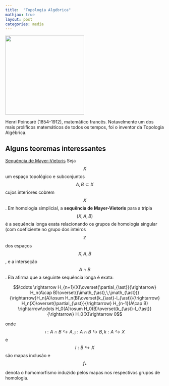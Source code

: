 ```yaml
---
title:  "Topologia Algébrica"
mathjax: true
layout: post
categories: media
---
```


<img src="https://github.com/SubGui/subgui.github.io/blob/master/images/poincare.png?raw=true" width="250" height="250">

Henri Poincaré (1854-1912), matemático francês. Notavelmente um dos mais prolíficos matemáticos de todos os tempos, foi o inventor da Topologia Algébrica.

## Alguns teoremas interessantes

[Sequência de Mayer-Vietoris](https://en.wikipedia.org/wiki/Mayer-Vietoris_sequence) Seja $$X$$ um espaço topológico e subconjuntos $$A,\,B\subset X$$ cujos interiores cobrem $$X$$. Em homologia simplicial, a **sequência de Mayer-Vietoris** para a tripla $$(X,\,A,\,B)$$ é a sequência longa exata relacionando os grupos de homologia singular (com coeficiente no grupo dos inteiros $$\mathbb{Z}$$ dos espaços $$X,\,A,\,B$$, e a interseção $$A\cap B$$. Ela afirma que a seguinte sequência longa é exata:

$$\cdots \rightarrow H_{n+1}(X)\overset{\partial_{\ast}}{\rightarrow} H_n(A\cap B)\overset{(\imath_{\ast},\,\jmath_{\ast})}{\rightarrow}H_n(A)\osum H_n(B)\overset{k_{\ast}-l_{\ast}}{\rightarrow} H_n(X)\overset{\partial_{\ast}}{\rightarrow} H_{n-1}(A\cap B) \rightarrow\cdots H_0(A)\osum H_0(B)\overset{k_{\ast}-l_{\ast}}{\rightarrow} H_0(X)\rightarrow 0$$

onde $$\imath:A\cap B\hookrightarrow A,\,\jmath:A\cap B\hookrightarrow B,\,k:A\hookrightarrow X$$ e $$l:B\hookrightarrow X$$ são mapas inclusão e $$f_{\ast}$$ denota o homomorfismo induzido pelos mapas nos respectivos grupos de homologia.
